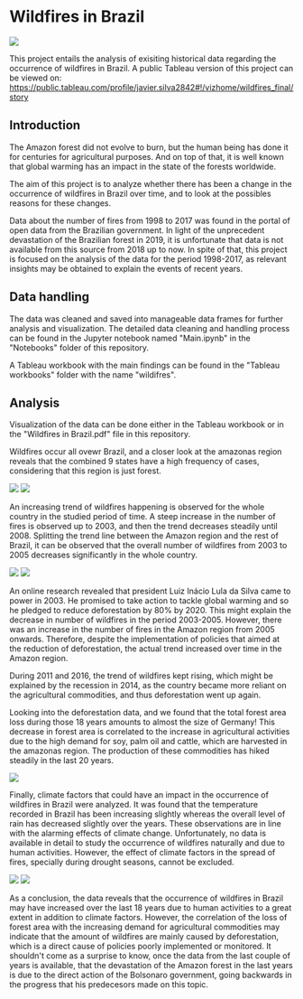 # Wildfires in Brazil

![](Images/wildfires.png)

This project entails the analysis of exisiting historical data regarding the occurrence of wildfires in Brazil. A public Tableau version of this project can be viewed on: https://public.tableau.com/profile/javier.silva2842#!/vizhome/wildfires_final/story

## Introduction 

The Amazon forest did not evolve to burn, but the human being has done it for centuries for agricultural purposes. And on top of that, it is well known that global warming has an impact in the state of the forests worldwide.

The aim of this project is to analyze whether there has been a change in the occurrence of wildfires in Brazil over time, and to look at the possibles reasons for these changes.

Data about the number of fires from 1998 to 2017 was found in the portal of open data from the Brazilian government. In light of the unprecedent devastation of the Brazilian forest in 2019, it is unfortunate that data is not available from this source from 2018 up to now. In spite of that, this project is focused on the analysis of the data for the period 1998-2017, as relevant insights may be obtained to explain the events of recent years. 

## Data handling

The data was cleaned and saved into manageable data frames for further analysis and visualization. The detailed data cleaning and handling process can be found in the Jupyter notebook named "Main.ipynb" in the "Notebooks" folder of this repository. 

A Tableau workbook with the main findings can be found in the "Tableau workbooks" folder with the name "wildifres". 

## Analysis

Visualization of the data can be done either in the Tableau workbook or in the "Wildfires in Brazil.pdf" file in this repository.

Wildfires occur all ovewr Brazil, and a closer look at the amazonas region reveals that the combined 9 states have a high frequency of cases, considering that this region is just forest.

![](Images/map_brazil.png)
![](Images/map_amazon.png)

An increasing trend of wildfires happening is observed for the whole country in the studied period of time. A steep increase in the number of fires is observed up to 2003, and then the trend decreases steadily until 2008. Splitting the trend line between the Amazon region and the rest of Brazil, it can be observed that the overall number of wildfires from 2003 to 2005 decreases significantly in the whole country.

![](Images/fires_total.png)
![](Images/fires_split.png)

An online research revealed that president Luiz Inácio Lula da Silva came to power in 2003. He promised to take action to tackle global warming and so he pledged to reduce deforestation by 80% by 2020. This might explain the decrease in number of wildfires in the period 2003-2005. However, there was an increase in the number of fires in the Amazon region from 2005 onwards. Therefore, despite the implementation of policies that aimed at the reduction of deforestation, the actual trend increased over time in the Amazon region. 

During 2011 and 2016, the trend of wildfires kept rising, which might be explained by the recession in 2014, as the country became more reliant on the agricultural commodities, and thus deforestation went up again.

Looking into the deforestation data, and we found that the total forest area loss during those 18 years amounts to almost the size of Germany! This decrease in forest area is correlated to the increase in agricultural activities due to the high demand for soy, palm oil and cattle, which are harvested in the amazonas region. The production of these commodities has hiked steadily in the last 20 years.

![](Images/forest_agriculture.png)

Finally, climate factors that could have an impact in the occurrence of wildfires in Brazil were analyzed. It was found that the temperature recorded in Brazil has been increasing slightly whereas the overall level of rain has decreased slightly over the years. These observations are in line with the alarming effects of climate change. Unfortunately, no data is available in detail to study the occurrence of wildfires naturally and due to human activities. However, the effect of climate factors in the spread of fires, specially during drought seasons, cannot be excluded. 

![](Images/temperature.png)
![](Images/rain.png)

As a conclusion, the data reveals that the occurrence of wildfires in Brazil may have increased over the last 18 years due to human activities to a great extent in addition to climate factors. However, the correlation of the loss of forest area with the increasing demand for agricultural commodities may indicate that the amount of wildfires are mainly caused by deforestation, which is a direct cause of policies poorly implemented or monitored. It shouldn't come as a surprise to know, once the data from the last couple of years is available, that the devastation of the Amazon forest in the last years is due to the direct action of the Bolsonaro government, going backwards in the progress that his predecesors made on this topic.




